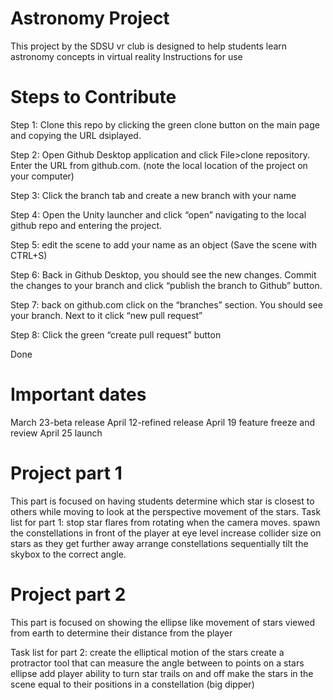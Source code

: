 # Astronomy Project
This project by the SDSU vr club is designed to help students learn astronomy concepts in virtual reality
Instructions for use 

# Steps to Contribute
Step 1: Clone this repo by clicking the green clone button on the main page and copying the URL dsiplayed.

Step 2: Open Github Desktop application and click File>clone repository. Enter the URL from github.com. (note the local location of the project on your computer)

Step 3: Click the branch tab and create a new branch with your name

Step 4: Open the Unity launcher and click “open” navigating to the local github repo and entering the project.

Step 5: edit the scene to add your name as an object (Save the scene with CTRL+S)

Step 6: Back in Github Desktop, you should see the new changes. Commit the changes to your branch and click “publish the branch to Github” button.

Step 7: back on github.com click on the “branches” section. You should see your branch. Next to it click “new pull request”

Step 8: Click the green “create pull request” button

Done 

# Important dates
March 23-beta release
April 12-refined release
April 19 feature freeze and review
April 25 launch

# Project part 1 
This part is focused on having students determine which star is closest to others while moving to look at the perspective movement of the stars.
Task list for part 1:
stop star flares from rotating when the camera moves.
spawn the constellations in front of the player at eye level
increase collider size on stars as they get further away
arrange constellations sequentially
tilt the skybox to the correct angle.

# Project part 2
This part is focused on showing the ellipse like movement of stars viewed from earth to determine their distance from the player

Task list for part 2:
create the elliptical motion of the stars
create a protractor tool that can measure the angle between to points on a stars ellipse
add player ability to turn star trails on and off
make the stars in the scene equal to their positions in a constellation (big dipper)


